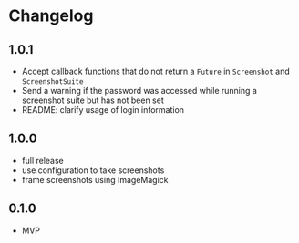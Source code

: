 # Changelog

## 1.0.1

* Accept callback functions that do not return a `Future` in `Screenshot` and `ScreenshotSuite`
* Send a warning if the password was accessed while running a screenshot suite but has not been set
* README: clarify usage of login information

## 1.0.0

* full release
* use configuration to take screenshots
* frame screenshots using ImageMagick

## 0.1.0

* MVP
